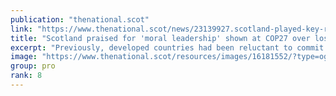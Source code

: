 ```yaml
---
publication: "thenational.scot"
link: "https://www.thenational.scot/news/23139927.scotland-played-key-role-breaking-taboo-loss-damage/"
title: "Scotland praised for 'moral leadership' shown at COP27 over loss and damage fund"
excerpt: "Previously, developed countries had been reluctant to commit to paying up compensation for the damage already caused to countries in the Global South"
image: "https://www.thenational.scot/resources/images/16181552/?type=og-image"
group: pro
rank: 8
---
```

